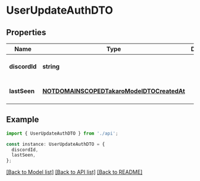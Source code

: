 # UserUpdateAuthDTO

## Properties

| Name          | Type                                                                                    | Description | Notes                             |
| ------------- | --------------------------------------------------------------------------------------- | ----------- | --------------------------------- |
| **discordId** | **string**                                                                              |             | [optional] [default to undefined] |
| **lastSeen**  | [**NOTDOMAINSCOPEDTakaroModelDTOCreatedAt**](NOTDOMAINSCOPEDTakaroModelDTOCreatedAt.md) |             | [optional] [default to undefined] |

## Example

```typescript
import { UserUpdateAuthDTO } from './api';

const instance: UserUpdateAuthDTO = {
  discordId,
  lastSeen,
};
```

[[Back to Model list]](../README.md#documentation-for-models) [[Back to API list]](../README.md#documentation-for-api-endpoints) [[Back to README]](../README.md)
